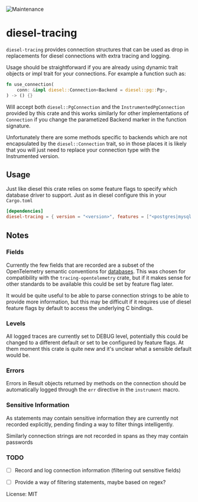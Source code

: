 ![Maintenance](https://img.shields.io/badge/maintenance-experimental-blue.svg)

# diesel-tracing

`diesel-tracing` provides connection structures that can be used as drop in
replacements for diesel connections with extra tracing and logging.

Usage should be straightforward if you are already using dynamic trait objects
or impl trait for your connections. For example a function such as:

```rust
fn use_connection(
    conn: &impl diesel::Connection<Backend = diesel::pg::Pg>,
) -> () {}
```

Will accept both `diesel::PgConnection` and the `InstrumentedPgConnection`
provided by this crate and this works similarly for other implementations
of `Connection` if you change the parametized Backend marker in the
function signature.

Unfortunately there are some methods specific to backends which are not
encapsulated by the `diesel::Connection` trait, so in those places it is
likely that you will just need to replace your connection type with the
Instrumented version.

## Usage

Just like diesel this crate relies on some feature flags to specify which
database driver to support. Just as in diesel configure this in your
`Cargo.toml`

```toml
[dependencies]
diesel-tracing = { version = "<version>", features = ["<postgres|mysql|sqlite>"] }
```

## Notes

### Fields

Currently the few fields that are recorded are a subset of the OpenTelemetry
semantic conventions for [databases](https://github.com/open-telemetry/opentelemetry-specification/blob/master/specification/trace/semantic_conventions/database.md).
This was chosen for compatibility with the `tracing-opentelemetry` crate, but
if it makes sense for other standards to be available this could be set by
feature flag later.

It would be quite useful to be able to parse connection strings to be able
to provide more information, but this may be difficult if it requires use of
diesel feature flags by default to access the underlying C bindings.

### Levels

All logged traces are currently set to DEBUG level, potentially this could be
changed to a different default or set to be configured by feature flags. At
them moment this crate is quite new and it's unclear what a sensible default
would be.

### Errors

Errors in Result objects returned by methods on the connection should be
automatically logged through the `err` directive in the `instrument` macro.

### Sensitive Information

As statements may contain sensitive information they are currently not recorded
explicitly, pending finding a way to filter things intelligently.

Similarly connection strings are not recorded in spans as they may contain
passwords

### TODO

- [ ] Record and log connection information (filtering out sensitive fields)
- [ ] Provide a way of filtering statements, maybe based on regex?


License: MIT
